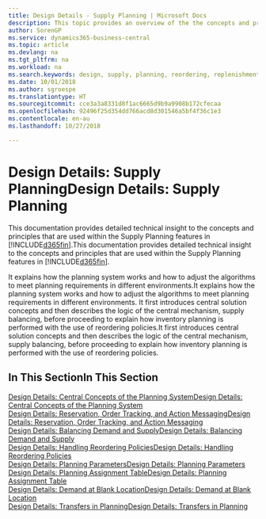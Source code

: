 ```yaml
---
title: Design Details - Supply Planning | Microsoft Docs
description: This topic provides an overview of the the concepts and principles that are used within the Supply Planning features in Business Central.
author: SorenGP
ms.service: dynamics365-business-central
ms.topic: article
ms.devlang: na
ms.tgt_pltfrm: na
ms.workload: na
ms.search.keywords: design, supply, planning, reordering, replenishment
ms.date: 10/01/2018
ms.author: sgroespe
ms.translationtype: HT
ms.sourcegitcommit: cce3a3a8331d8f1ac6665d9b9a9908b172cfecaa
ms.openlocfilehash: 92496f25d354dd766acd8d301546a5bf4f36c1e3
ms.contentlocale: en-au
ms.lasthandoff: 10/27/2018

---
```

# <a name="design-details-supply-planning"></a><span data-ttu-id="4a3ea-103">Design Details: Supply Planning</span><span class="sxs-lookup"><span data-stu-id="4a3ea-103">Design Details: Supply Planning</span></span>
<span data-ttu-id="4a3ea-104">This documentation provides detailed technical insight to the concepts and principles that are used within the Supply Planning features in [!INCLUDE[d365fin](includes/d365fin_md.md)].</span><span class="sxs-lookup"><span data-stu-id="4a3ea-104">This documentation provides detailed technical insight to the concepts and principles that are used within the Supply Planning features in [!INCLUDE[d365fin](includes/d365fin_md.md)].</span></span>  

<span data-ttu-id="4a3ea-105">It explains how the planning system works and how to adjust the algorithms to meet planning requirements in different environments.</span><span class="sxs-lookup"><span data-stu-id="4a3ea-105">It explains how the planning system works and how to adjust the algorithms to meet planning requirements in different environments.</span></span> <span data-ttu-id="4a3ea-106">It first introduces central solution concepts and then describes the logic of the central mechanism, supply balancing, before proceeding to explain how inventory planning is performed with the use of reordering policies.</span><span class="sxs-lookup"><span data-stu-id="4a3ea-106">It first introduces central solution concepts and then describes the logic of the central mechanism, supply balancing, before proceeding to explain how inventory planning is performed with the use of reordering policies.</span></span>  

## <a name="in-this-section"></a><span data-ttu-id="4a3ea-107">In This Section</span><span class="sxs-lookup"><span data-stu-id="4a3ea-107">In This Section</span></span>  
[<span data-ttu-id="4a3ea-108">Design Details: Central Concepts of the Planning System</span><span class="sxs-lookup"><span data-stu-id="4a3ea-108">Design Details: Central Concepts of the Planning System</span></span>](design-details-central-concepts-of-the-planning-system.md)  
[<span data-ttu-id="4a3ea-109">Design Details: Reservation, Order Tracking, and Action Messaging</span><span class="sxs-lookup"><span data-stu-id="4a3ea-109">Design Details: Reservation, Order Tracking, and Action Messaging</span></span>](design-details-reservation-order-tracking-and-action-messaging.md)  
[<span data-ttu-id="4a3ea-110">Design Details: Balancing Demand and Supply</span><span class="sxs-lookup"><span data-stu-id="4a3ea-110">Design Details: Balancing Demand and Supply</span></span>](design-details-balancing-demand-and-supply.md)  
[<span data-ttu-id="4a3ea-111">Design Details: Handling Reordering Policies</span><span class="sxs-lookup"><span data-stu-id="4a3ea-111">Design Details: Handling Reordering Policies</span></span>](design-details-handling-reordering-policies.md)  
[<span data-ttu-id="4a3ea-112">Design Details: Planning Parameters</span><span class="sxs-lookup"><span data-stu-id="4a3ea-112">Design Details: Planning Parameters</span></span>](design-details-planning-parameters.md)  
[<span data-ttu-id="4a3ea-113">Design Details: Planning Assignment Table</span><span class="sxs-lookup"><span data-stu-id="4a3ea-113">Design Details: Planning Assignment Table</span></span>](design-details-planning-assignment-table.md)  
[<span data-ttu-id="4a3ea-114">Design Details: Demand at Blank Location</span><span class="sxs-lookup"><span data-stu-id="4a3ea-114">Design Details: Demand at Blank Location</span></span>](design-details-demand-at-blank-location.md)  
[<span data-ttu-id="4a3ea-115">Design Details: Transfers in Planning</span><span class="sxs-lookup"><span data-stu-id="4a3ea-115">Design Details: Transfers in Planning</span></span>](design-details-transfers-in-planning.md)

